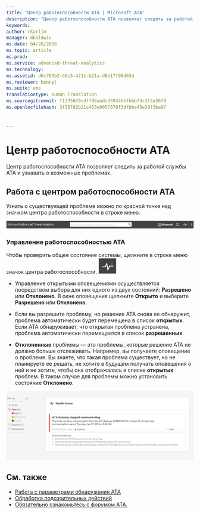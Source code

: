 ```yaml
---
title: "Центр работоспособности ATA | Microsoft ATA"
description: "Центр работоспособности ATA позволяет следить за работой службы ATA и своевременно узнавать о возможных проблемах."
keywords: 
author: rkarlin
manager: mbaldwin
ms.date: 04/28/2016
ms.topic: article
ms.prod: 
ms.service: advanced-threat-analytics
ms.technology: 
ms.assetid: d6c783b2-46c5-4211-b21a-d6b17f08d03d
ms.reviewer: bennyl
ms.suite: ems
translationtype: Human Translation
ms.sourcegitcommit: f13750f9cdff98aadcd59346bfbbb73c2f3a26f0
ms.openlocfilehash: 3f357d2b21c453e0057370f3dfbbe45e39f3ba97


---
```


# Центр работоспособности ATA
Центр работоспособности ATA позволяет следить за работой службы ATA и узнавать о возможных проблемах.

## Работа с центром работоспособности ATA
Узнать о существующей проблеме можно по красной точке над значком центра работоспособности в строке меню.

![Красная точка над значком центра работоспособности ATA на панели инструментов](media/ATA-Health-Center-Alert-red-dot.png)

### Управление работоспособностью ATA
Чтобы проверить общее состояние системы, щелкните в строке меню значок центра работоспособности. ![Значок центра работоспособности ATA](media/ATA-red-dot.png)

-   Управление открытыми оповещениями осуществляется посредством выбора для них одного из двух состояний: **Разрешено** или **Отклонено**. В окне оповещения щелкните **Открыто** и выберите **Разрешено** или **Отклонено**.

-   Если вы разрешите проблему, но решение ATA снова ее обнаружит, проблема автоматически будет перемещена в список **открытых**. Если ATA обнаруживает, что открытая проблема устранена, проблема автоматически перемещается в список **разрешенных**.

-   **Отклоненные** проблемы — это проблемы, которые решение ATA не должно больше отслеживать. Например, вы получаете оповещение о проблеме. Вы знаете, что такая проблема существует, но не планируете ее решать, не хотите в будущем получать оповещения о ней и не хотите, чтобы она отображалась в списке **открытых** проблем. В таком случае для проблемы можно установить состояние **Отклонено**.

![Проблемы в центре работоспособности ATA (рисунок)](media/ATA-Health-Issue.JPG)

## См. также
- [Работа с параметрами обнаружения ATA](working-with-detection-settings.md)
- [Обработка подозрительных действий](working-with-suspicious-activities.md)
- [Обязательно ознакомьтесь с форумом ATA.](https://social.technet.microsoft.com/Forums/security/home?forum=mata)



<!--HONumber=Jul16_HO4-->


